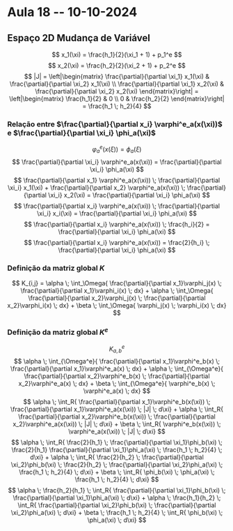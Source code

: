# Aula 18 -- 10-10-2024

## Espaço 2D Mudança de Variável

$$
  x_1(\xi) = \frac{h_1}{2}(\xi_1 + 1) + p_1^e
$$ $$
  x_2(\xi) = \frac{h_2}{2}(\xi_2 + 1) + p_2^e
$$ $$
  |J| = \left|\begin{matrix}
    \frac{\partial}{\partial \xi_1} x_1(\xi)
    &
    \frac{\partial}{\partial \xi_2} x_1(\xi)
    \\
    \frac{\partial}{\partial \xi_1} x_2(\xi)
    &
    \frac{\partial}{\partial \xi_2} x_2(\xi)
  \end{matrix}\right|
  = \left|\begin{matrix}
    \frac{h_1}{2} & 0 \\
    0 & \frac{h_2}{2}
  \end{matrix}\right|
  = \frac{h_1 \; h_2}{4}
$$

### Relação entre $\frac{\partial}{\partial x_i} \varphi^e_a(x(\xi))$ e $\frac{\partial}{\partial \xi_i} \phi_a(\xi)$

$$
    \varphi^e_a(x(\xi)) = \phi_a(\xi)
$$ $$
    \frac{\partial}{\partial \xi_i} \varphi^e_a(x(\xi))
    = \frac{\partial}{\partial \xi_i} \phi_a(\xi)
$$ $$
    \frac{\partial}{\partial x_1} \varphi^e_a(x(\xi))
    \; \frac{\partial}{\partial \xi_i} x_1(\xi)
    + \frac{\partial}{\partial x_2} \varphi^e_a(x(\xi))
    \; \frac{\partial}{\partial \xi_i} x_2(\xi)
    = \frac{\partial}{\partial \xi_i} \phi_a(\xi)
$$ $$
    \frac{\partial}{\partial x_i} \varphi^e_a(x(\xi))
    \; \frac{\partial}{\partial \xi_i} x_i(\xi)
    = \frac{\partial}{\partial \xi_i} \phi_a(\xi)
$$ $$
    \frac{\partial}{\partial x_i} \varphi^e_a(x(\xi))
    \; \frac{h_i}{2}
    = \frac{\partial}{\partial \xi_i} \phi_a(\xi)
$$ $$
    \frac{\partial}{\partial x_i} \varphi^e_a(x(\xi))
    = \frac{2}{h_i}
    \; \frac{\partial}{\partial \xi_i} \phi_a(\xi)
$$

### Definição da matriz global $K$

$$
    K_{i,j} =
    \alpha \; \int_\Omega{
      \frac{\partial}{\partial x_1}\varphi_j(x)
      \; \frac{\partial}{\partial x_1}\varphi_i(x)
      \; dx}
    + \alpha \; \int_\Omega{
      \frac{\partial}{\partial x_2}\varphi_j(x)
      \; \frac{\partial}{\partial x_2}\varphi_i(x)
      \; dx}
    + \beta \; \int_\Omega{ \varphi_j(x) \; \varphi_i(x) \; dx}
$$

### Definição da matriz global $K^e$

$$
    K^e_{a,b}
$$ $$
    \alpha \; \int_{\Omega^e}{
      \frac{\partial}{\partial x_1}\varphi^e_b(x)
      \; \frac{\partial}{\partial x_1}\varphi^e_a(x)
      \; dx}
    + \alpha \; \int_{\Omega^e}{
      \frac{\partial}{\partial x_2}\varphi^e_b(x)
      \; \frac{\partial}{\partial x_2}\varphi^e_a(x)
      \; dx}
    + \beta \; \int_{\Omega^e}{
      \varphi^e_b(x) \; \varphi^e_a(x)
      \; dx}
$$ $$
    \alpha \; \int_R{
      \frac{\partial}{\partial x_1}\varphi^e_b(x(\xi))
      \; \frac{\partial}{\partial x_1}\varphi^e_a(x(\xi))
      \; |J|
      \; d\xi}
    + \alpha \; \int_R{
      \frac{\partial}{\partial x_2}\varphi^e_b(x(\xi))
      \; \frac{\partial}{\partial x_2}\varphi^e_a(x(\xi))
      \; |J|
      \; d\xi}
    + \beta \; \int_R{
      \varphi^e_b(x(\xi)) \; \varphi^e_a(x(\xi))
      \; |J|
      \; d\xi}
$$ $$
    \alpha \; \int_R{
      \frac{2}{h_1} \; \frac{\partial}{\partial \xi_1}\phi_b(\xi)
      \; \frac{2}{h_1} \frac{\partial}{\partial \xi_1}\phi_a(\xi)
      \; \frac{h_1 \; h_2}{4}
      \; d\xi}
    + \alpha \; \int_R{
      \frac{2}{h_2} \; \frac{\partial}{\partial \xi_2}\phi_b(\xi)
      \; \frac{2}{h_2} \; \frac{\partial}{\partial \xi_2}\phi_a(\xi)
      \; \frac{h_1 \; h_2}{4}
      \; d\xi}
    + \beta \; \int_R{
      \phi_b(\xi) \; \phi_a(\xi)
      \; \frac{h_1 \; h_2}{4}
      \; d\xi}
$$ $$
    \alpha \; \frac{h_2}{h_1} \; \int_R{
      \frac{\partial}{\partial \xi_1}\phi_b(\xi)
      \; \frac{\partial}{\partial \xi_1}\phi_a(\xi)
      \; d\xi}
    + \alpha \; \frac{h_1}{h_2} \; \int_R{
      \frac{\partial}{\partial \xi_2}\phi_b(\xi)
      \; \frac{\partial}{\partial \xi_2}\phi_a(\xi)
      \; d\xi}
    + \beta \; \frac{h_1 \; h_2}{4} \; \int_R{
      \phi_b(\xi) \; \phi_a(\xi)
      \; d\xi}
$$
